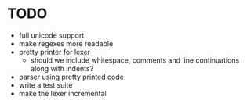 # TODO

* full unicode support
* make regexes more readable
* pretty printer for lexer
  - should we include whitespace, comments and line continuations along with indents?
* parser using pretty printed code
* write a test suite
* make the lexer incremental
